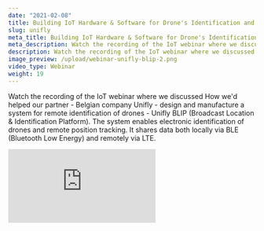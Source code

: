 ```yaml
---
date: "2021-02-08"
title: Building IoT Hardware & Software for Drone's Identification and Tracking
slug: unifly
meta_title: Building IoT Hardware & Software for Drone's Identification and Tracking | HARDWARIO Academy
meta_description: Watch the recording of the IoT webinar where we discussed How we'd helped our partner - Belgian company Unifly - design and manufacture a system for remote identification of drones
description: Watch the recording of the IoT webinar where we discussed How we'd helped our partner - Belgian company Unifly - design and manufacture a system for remote identification of drones.
image_preview: /upload/webinar-unifly-blip-2.png
video_type: Webinar
weight: 19
---
```


Watch the recording of the IoT webinar where we discussed How we'd helped our partner - Belgian company Unifly - design and manufacture a system for remote identification of drones - Unifly BLIP (Broadcast Location & Identification Platform). The system enables electronic identification of drones and remote position tracking. It shares data both locally via BLE (Bluetooth Low Energy) and remotely via LTE.

<div class = "video-container">
<iframe src="https://www.youtube.com/embed/1PIXicUXb4w?modestbranding=1&amp;showinfo=0&amp;rel=0&amp;html5=1&amp;widgetid=2" frameborder="0" allow="accelerometer; autoplay; encrypted-media; gyroscope; picture-in-picture" allowfullscreen></iframe>
</div>